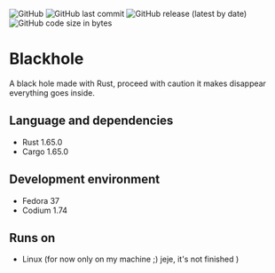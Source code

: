 ![GitHub](https://img.shields.io/github/license/ruben69695/blackhole?color=purple)
![GitHub last commit](https://img.shields.io/github/last-commit/ruben69695/blackhole)
![GitHub release (latest by date)](https://img.shields.io/github/v/release/ruben69695/blackhole?color=purple)
![GitHub code size in bytes](https://img.shields.io/github/languages/code-size/ruben69695/blackhole?color=purple)

# Blackhole
A black hole made with Rust, proceed with caution it makes disappear everything goes inside.

## Language and dependencies
- Rust 1.65.0
- Cargo 1.65.0

## Development environment
- Fedora 37
- Codium 1.74

## Runs on
- Linux (for now only on my machine ;) jeje, it's not finished )
